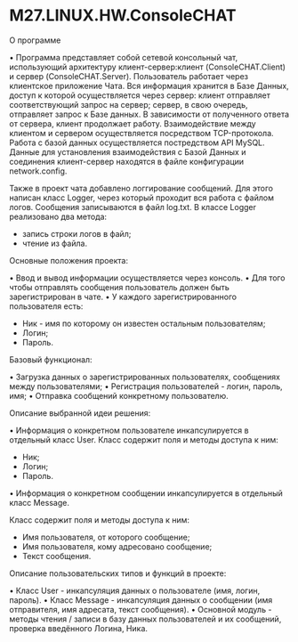 # M27.LINUX.HW.ConsoleCHAT
О программе

• Программа представляет собой сетевой консольный чат, использующий архитектуру клиент-сервер:клиент (ConsoleCHAT.Client) и сервер (ConsoleCHAT.Server). Пользователь работает через клиентское приложение Чата. Вся информация хранится в Базе Данных, доступ к которой осуществляется через сервер: клиент отправляет соответствующий запрос на сервер; сервер, в свою очередь, отправляет запрос к Базе данных. В зависимости от полученного ответа от сервера, клиент продолжает работу. Взаимодействие между клиентом и сервером осуществляется посредством TCP-протокола. Работа с базой данных осуществляется постредством API MySQL. Данные для установления взаимодействия с Базой Данных и соединения клиент-сервер находятся в файле конфигурации network.config. 

Также в проект чата добавлено логгирование сообщений. Для этого написан класс Logger, через который проходит вся работа с файлом логов. Сообщения записываются в файл log.txt. 
В классе Logger реализовано два метода:
 - запись строки логов в файл;
 - чтение из файла.
   
Основные положения проекта:

• Ввод и вывод информации осуществляется через консоль.
• Для того чтобы отправлять сообщения пользователь должен быть зарегистрирован в чате.
• У каждого зарегистрированного пользователя есть:
 - Ник - имя по которому он известен остальным пользователям;
 - Логин;
 - Пароль.

Базовый функционал:

• Загрузка данных о зарегистрированных пользователях, сообщениях между пользователями;
• Регистрация пользователей - логин, пароль, имя;
• Отправка сообщений конкретному пользователю.

Описание выбранной идеи решения:

• Информация о конкретном пользователе инкапсулируется в отдельный класс User. Класс содержит поля и методы доступа к ним:
 - Ник;
 - Логин;
 - Пароль.

• Информация о конкретном сообщении инкапсулируется в отдельный класс Message. 

Класс содержит поля и методы доступа к ним:
 - Имя пользователя, от которого сообщение;
 - Имя пользователя, кому адресовано сообщение;
 - Текст сообщения.

Описание пользовательских типов и функций в проекте:

• Класс User - инкапсуляция данных о пользователе (имя, логин, пароль).
• Класс Message - инкапсуляция данных о сообщении (имя отправителя, имя адресата, текст сообщения).
• Основной модуль - методы чтения / записи в базу данных пользователей и их сообщений, проверка введённого Логина, Ника.
